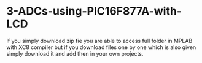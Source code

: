 # 3-ADCs-using-PIC16F877A-with-LCD
If you simply download zip fie you are able to access full folder in MPLAB with XC8 compiler but if you download files one by one which is also given simply download it and add then in your own projects.
